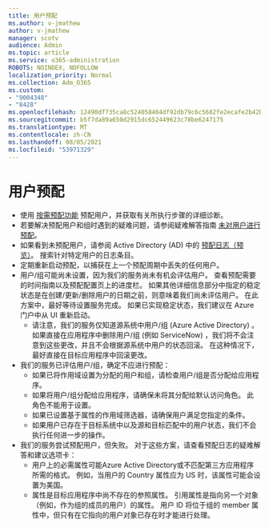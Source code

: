 ```yaml
---
title: 用户预配
ms.author: v-jmathew
author: v-jmathew
manager: scotv
audience: Admin
ms.topic: article
ms.service: o365-administration
ROBOTS: NOINDEX, NOFOLLOW
localization_priority: Normal
ms.collection: Adm_O365
ms.custom:
- "9004348"
- "8428"
ms.openlocfilehash: 12490df735ca8c524058404df92db79c6c5682fe2ecafe2b42baed70fa3ab142
ms.sourcegitcommit: b5f7da89a650d2915dc652449623c78be6247175
ms.translationtype: MT
ms.contentlocale: zh-CN
ms.lasthandoff: 08/05/2021
ms.locfileid: "53971329"
---
```

# <a name="user-provisioning"></a>用户预配

- 使用 [按需预配功能](https://docs.microsoft.com/azure/active-directory/app-provisioning/provision-on-demand) 预配用户，并获取有关所执行步骤的详细诊断。
- 若要解决预配用户和组时遇到的疑难问题，请参阅疑难解答指南 [未对用户进行预配](https://docs.microsoft.com/azure/active-directory/app-provisioning/application-provisioning-config-problem-no-users-provisioned)。
- 如果看到未预配用户，请参阅 Active Directory (AD) 中的 [预配日志（预览）](https://docs.microsoft.com/azure/active-directory/reports-monitoring/concept-provisioning-logs)。 搜索针对特定用户的日志条目。
- 定期重新启动预配，以捕获在上一个预配周期中丢失的任何用户。
- 用户/组可能尚未设置，因为我们的服务尚未有机会评估用户。 查看预配需要的时间指南以及预配配置页上的进度栏。 如果其他详细信息部分中指定的稳定状态是在创建/更新/删除用户的日期之前，则意味着我们尚未评估用户。 在此方案中，最好等待设置服务完成。 如果已实现稳定状态，我们建议在 Azure 门户中从 UI 重新启动。
  - 请注意，我们的服务仅知道源系统中用户/组 (Azure Active Directory) 。 如果直接在应用程序中删除用户/组 (例如 ServiceNow) ，我们将不会注意到这些更改，并且不会根据源系统中用户的状态回滚。 在这种情况下，最好直接在目标应用程序中回滚更改。
- 我们的服务已评估用户/组，确定不应进行预配：
  - 如果已将作用域设置为分配的用户和组，请检查用户/组是否分配给应用程序。
  - 如果将用户/组分配给应用程序，请确保未将其分配给默认访问角色。 此角色不能用于设置。
  - 如果已设置基于属性的作用域筛选器，请确保用户满足您指定的条件。
  - 如果用户已存在于目标系统中以及源和目标匹配中的用户状态，我们不会执行任何进一步的操作。
- 我们的服务尝试预配用户，但失败。 对于这些方案，请查看预配日志的疑难解答和建议选项卡：
  - 用户上的必需属性可能Azure Active Directory或不匹配第三方应用程序所需的格式。 例如，当用户的 Country 属性应为 US 时，该属性可能会设置为美国。
  - 属性是目标应用程序中尚不存在的参照属性。 引用属性是指向另一个对象（例如，作为组的成员的用户）的属性。 用户 ID 将位于组的 member 属性中，但只有在它指向的用户对象已存在时才能进行处理。
